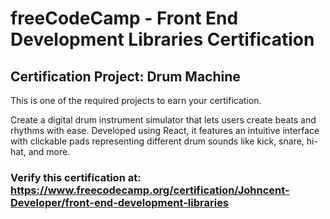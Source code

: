 # freeCodeCamp - Front End Development Libraries Certification
## Certification Project: Drum Machine
This is one of the required projects to earn your certification.

Create a digital drum instrument simulator that lets users create beats and rhythms with ease. Developed using React, it features an intuitive interface with clickable pads representing different drum sounds like kick, snare, hi-hat, and more.

### Verify this certification at: https://www.freecodecamp.org/certification/Johncent-Developer/front-end-development-libraries

